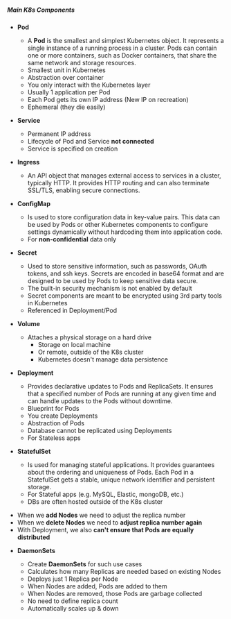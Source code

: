 ##### Main K8s Components

* **Pod**
    - A **Pod** is the smallest and simplest Kubernetes object. It represents a single instance of a running process in a cluster. Pods can contain one or more containers, such as Docker containers, that share the same network and storage resources.
    - Smallest unit in Kubernetes
    - Abstraction over container
    - You only interact with the Kubernetes layer
    - Usually 1 application per Pod
    - Each Pod gets its own IP address (New IP on recreation)
    - Ephemeral (they die easily)

* **Service**
    - Permanent IP address
    - Lifecycle of Pod and Service **not connected**
    - Service is specified on creation

* **Ingress**
    -   An API object that manages external access to services in a cluster, typically HTTP. It provides HTTP routing and can also terminate SSL/TLS, enabling secure connections.


* **ConfigMap**
    - Is used to store configuration data in key-value pairs. This data can be used by Pods or other Kubernetes components to configure settings dynamically without hardcoding them into application code.
    - For **non-confidential** data only

* **Secret**
    - Used to store sensitive information, such as passwords, OAuth tokens, and ssh keys. Secrets are encoded in base64 format and are designed to be used by Pods to keep sensitive data secure.
    - The built-in security mechanism is not enabled by default
    - Secret components are meant to be encrypted using 3rd party tools in Kubernetes
    - Referenced in Deployment/Pod

* **Volume**
    - Attaches a physical storage on a hard drive
        - Storage on local machine
        - Or remote, outside of the K8s cluster
        - Kubernetes doesn't manage data persistence

* **Deployment**
    - Provides declarative updates to Pods and ReplicaSets. It ensures that a specified number of Pods are running at any given time and can handle updates to the Pods without downtime.
    - Blueprint for Pods
    - You create Deployments
    - Abstraction of Pods
    - Database cannot be replicated using Deployments
    - For Stateless apps
* **StatefulSet**
    - Is used for managing stateful applications. It provides guarantees about the ordering and uniqueness of Pods. Each Pod in a StatefulSet gets a stable, unique network identifier and persistent storage.
    - For Stateful apps (e.g. MySQL, Elastic, mongoDB, etc.)
    - DBs are often hosted outside of the K8s cluster

- When we **add Nodes** we need to adjust the replica number
- When we **delete Nodes** we need to **adjust replica number again**
- With Deployment, we also **can't ensure that Pods are equally distributed**

* **DaemonSets**

    - Create **DaemonSets** for such use cases
    - Calculates how many Replicas are needed based on existing Nodes
    - Deploys just 1 Replica per Node
    - When Nodes are added, Pods are added to them
    - When Nodes are removed, those Pods are garbage collected
    - No need to define replica count
    - Automatically scales up & down
